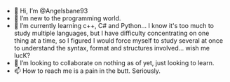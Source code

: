 - 👋 Hi, I’m @Angelsbane93
- 👀 I’m new to the programming world. 
- 🌱 I’m currently learning c++, C# and Python... I know it's too much to study multiple languages, but I have difficulty concentrating on one thing at a time, so I
figured I would force myself to study several at once to understand the syntax, format and structures involved... wish me lucK?
- 💞️ I’m looking to collaborate on nothing as of yet, just looking to learn.
- 📫 How to reach me is a pain in the butt. Seriously.

<!---
Angelsbane93/Angelsbane93 is a ✨ special ✨ repository because its `README.md` (this file) appears on your GitHub profile.
You can click the Preview link to take a look at your changes.
--->
